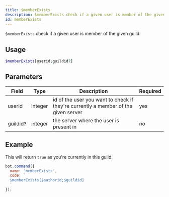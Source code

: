 ```yaml
---
title: $memberExists 
description: $memberExists check if a given user is member of the given guild.
id: memberExists
---
```


`$memberExists` check if a given user is member of the given guild.

## Usage

```php
$memberExists[userid;guildid?]
```

## Parameters 


| Field     | Type    | Description                                        | Required |
|-----------|---------|----------------------------------------------------|----------|
| userid      | integer  | id of the user you want to check if they're currently a member of the given server                           | yes      |
| guildid?     | integer  | the server where the user is present in          | no       |


## Example

This will return `true` as you're currently in this guild:

```javascript
bot.command({
  name: 'memberExists',
  code: `
  $memberExists[$authorid;$guildid]
  `
});
```
